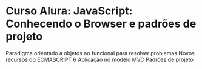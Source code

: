 # Curso Alura: JavaScript: Conhecendo o Browser e padrões de projeto

Paradigma orientado a objetos ao funcional para resolver problemas
Novos recursos do ECMASCRIPT 6
Aplicação no modelo MVC
Padrões de projeto


